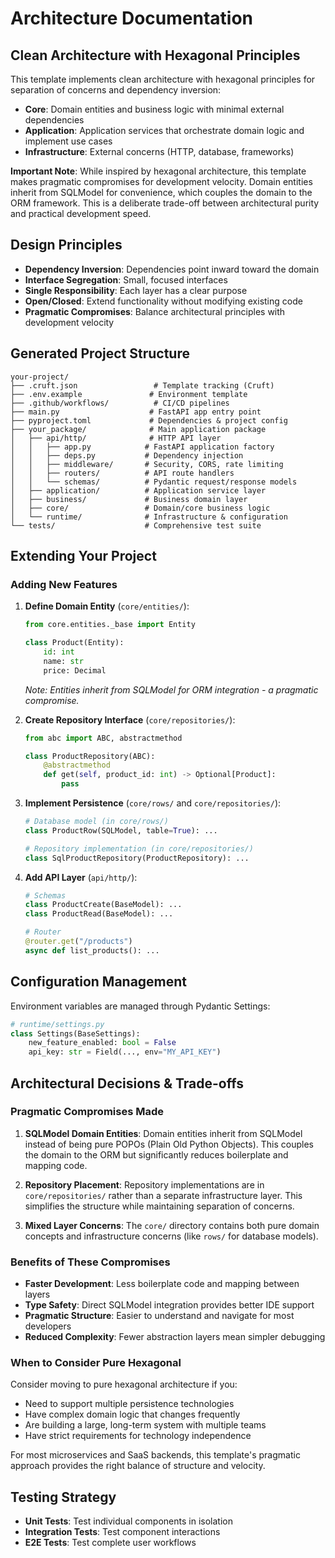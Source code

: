 # Architecture Documentation

## Clean Architecture with Hexagonal Principles

This template implements clean architecture with hexagonal principles for separation of concerns and dependency inversion:

- **Core**: Domain entities and business logic with minimal external dependencies
- **Application**: Application services that orchestrate domain logic and implement use cases  
- **Infrastructure**: External concerns (HTTP, database, frameworks)

**Important Note**: While inspired by hexagonal architecture, this template makes pragmatic compromises for development velocity. Domain entities inherit from SQLModel for convenience, which couples the domain to the ORM framework. This is a deliberate trade-off between architectural purity and practical development speed.

## Design Principles

- **Dependency Inversion**: Dependencies point inward toward the domain
- **Interface Segregation**: Small, focused interfaces
- **Single Responsibility**: Each layer has a clear purpose
- **Open/Closed**: Extend functionality without modifying existing code
- **Pragmatic Compromises**: Balance architectural principles with development velocity

## Generated Project Structure

```
your-project/
├── .cruft.json                 # Template tracking (Cruft)
├── .env.example               # Environment template
├── .github/workflows/          # CI/CD pipelines
├── main.py                    # FastAPI app entry point
├── pyproject.toml             # Dependencies & project config
├── your_package/              # Main application package
│   ├── api/http/              # HTTP API layer
│   │   ├── app.py            # FastAPI application factory
│   │   ├── deps.py           # Dependency injection
│   │   ├── middleware/       # Security, CORS, rate limiting
│   │   ├── routers/          # API route handlers
│   │   └── schemas/          # Pydantic request/response models
│   ├── application/          # Application service layer
│   ├── business/             # Business domain layer
│   ├── core/                 # Domain/core business logic
│   └── runtime/              # Infrastructure & configuration
└── tests/                    # Comprehensive test suite
```

## Extending Your Project

### Adding New Features

1. **Define Domain Entity** (`core/entities/`):
   ```python
   from core.entities._base import Entity
   
   class Product(Entity):
       id: int
       name: str
       price: Decimal
   ```
   
   *Note: Entities inherit from SQLModel for ORM integration - a pragmatic compromise.*

2. **Create Repository Interface** (`core/repositories/`):
   ```python
   from abc import ABC, abstractmethod
   
   class ProductRepository(ABC):
       @abstractmethod
       def get(self, product_id: int) -> Optional[Product]:
           pass
   ```

3. **Implement Persistence** (`core/rows/` and `core/repositories/`):
   ```python
   # Database model (in core/rows/)
   class ProductRow(SQLModel, table=True): ...
   
   # Repository implementation (in core/repositories/)
   class SqlProductRepository(ProductRepository): ...
   ```

4. **Add API Layer** (`api/http/`):
   ```python
   # Schemas
   class ProductCreate(BaseModel): ...
   class ProductRead(BaseModel): ...
   
   # Router
   @router.get("/products")
   async def list_products(): ...
   ```

## Configuration Management

Environment variables are managed through Pydantic Settings:

```python
# runtime/settings.py
class Settings(BaseSettings):
    new_feature_enabled: bool = False
    api_key: str = Field(..., env="MY_API_KEY")
```

## Architectural Decisions & Trade-offs

### Pragmatic Compromises Made

1. **SQLModel Domain Entities**: Domain entities inherit from SQLModel instead of being pure POPOs (Plain Old Python Objects). This couples the domain to the ORM but significantly reduces boilerplate and mapping code.

2. **Repository Placement**: Repository implementations are in `core/repositories/` rather than a separate infrastructure layer. This simplifies the structure while maintaining separation of concerns.

3. **Mixed Layer Concerns**: The `core/` directory contains both pure domain concepts and infrastructure concerns (like `rows/` for database models).

### Benefits of These Compromises

- **Faster Development**: Less boilerplate code and mapping between layers
- **Type Safety**: Direct SQLModel integration provides better IDE support
- **Pragmatic Structure**: Easier to understand and navigate for most developers
- **Reduced Complexity**: Fewer abstraction layers mean simpler debugging

### When to Consider Pure Hexagonal

Consider moving to pure hexagonal architecture if you:
- Need to support multiple persistence technologies
- Have complex domain logic that changes frequently  
- Are building a large, long-term system with multiple teams
- Have strict requirements for technology independence

For most microservices and SaaS backends, this template's pragmatic approach provides the right balance of structure and velocity.

## Testing Strategy

- **Unit Tests**: Test individual components in isolation
- **Integration Tests**: Test component interactions
- **E2E Tests**: Test complete user workflows